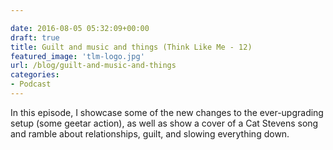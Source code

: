 ```yaml
---

date: 2016-08-05 05:32:09+00:00
draft: true
title: Guilt and music and things (Think Like Me - 12)
featured_image: 'tlm-logo.jpg'
url: /blog/guilt-and-music-and-things
categories:
- Podcast
---
```


In this episode, I showcase some of the new changes to the ever-upgrading setup (some geetar action), as well as show a cover of a Cat Stevens song and ramble about relationships, guilt, and slowing everything down.





